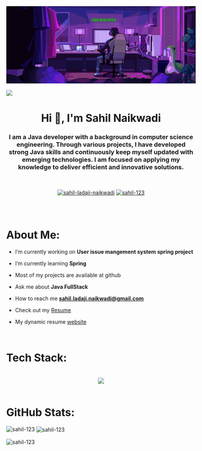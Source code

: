 <img src="sahil-background-github-ezgif.com-added-text.gif" alt="Mokkapps GitHub README header image">

![](https://visitcount.itsvg.in/api?id=sahil-123&icon=0&color=0)

<h1 align="center">Hi 👋, I'm Sahil Naikwadi</h1>
<h3 align="center"> 
I am a Java developer with a background in computer science engineering. Through various projects, I have developed strong Java skills and continuously keep myself updated with emerging technologies. I am focused on applying my knowledge to deliver efficient and innovative solutions.
</h3>
<br>
<p align="center">
<a href="https://linkedin.com/in/sahil-ladaji-naikwadi" target="blank"><img align="center" src="https://raw.githubusercontent.com/rahuldkjain/github-profile-readme-generator/master/src/images/icons/Social/linked-in-alt.svg" alt="sahil-ladaji-naikwadi" height="30" width="40" /></a>
<a href="https://www.leetcode.com/sahil-123" target="blank"><img align="center" src="https://raw.githubusercontent.com/rahuldkjain/github-profile-readme-generator/master/src/images/icons/Social/leet-code.svg" alt="sahil-123" height="30" width="40" /></a>
</p>

<br>
<br>

# About Me:

- I’m currently working on **User issue mangement system spring project**

- I’m currently learning **Spring**

- Most of my projects are available at github

- Ask me about **Java FullStack**

- How to reach me <a href="mailto:sahil.ladaji.naikwadi@gmail.com">
   **sahil.ladaji.naikwadi@gmail.com**
  </a> 

- Check out my <a
          href="https://drive.google.com/file/d/11EmajIhCcB5Vyfc6ps7Mmd3OdjKMPjFR/view?usp=sharing"
          target="_blank"
          class="btn"
          > Resume</a
        >

- My dynamic resume <a
          href="https://sahil-123.github.io/portfolio/"
          target="_blank"
          class="btn"
          >website</a
        >

</br>

# Tech Stack:

<br/>
<div align="center">
    <img src="https://skillicons.dev/icons?i=bootstrap,css,git,github,html,js,mongodb,mysql,python,react,redis,spring" />
</div>

</br>

# GitHub Stats:

<p><img align="left" src="https://github-readme-stats.vercel.app/api/top-langs?username=sahil-123&show_icons=true&locale=en&layout=compact" alt="sahil-123" /></p>

<p>&nbsp;<img align="center" src="https://github-readme-stats.vercel.app/api?username=sahil-123&show_icons=true&locale=en" alt="sahil-123" /></p>

<p><img align="center" src="https://github-readme-streak-stats.herokuapp.com/?user=sahil-123&" alt="sahil-123" /></p>

